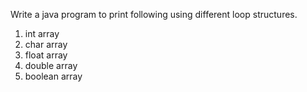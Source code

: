 Write a java program to print following using different loop structures.
 1. int array
 2. char array
 3. float array
 4. double array
 5. boolean array